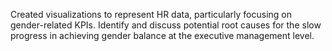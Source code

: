 Created visualizations to represent HR data, particularly focusing on gender-related KPIs.
Identify and discuss potential root causes for the slow progress in achieving gender balance at the executive management level.
